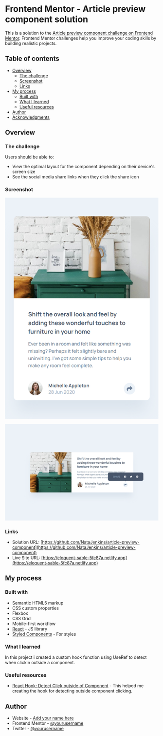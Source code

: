 # Frontend Mentor - Article preview component solution

This is a solution to the [Article preview component challenge on Frontend Mentor](https://www.frontendmentor.io/challenges/article-preview-component-dYBN_pYFT). Frontend Mentor challenges help you improve your coding skills by building realistic projects.

## Table of contents

-   [Overview](#overview)
    -   [The challenge](#the-challenge)
    -   [Screenshot](#screenshot)
    -   [Links](#links)
-   [My process](#my-process)
    -   [Built with](#built-with)
    -   [What I learned](#what-i-learned)
    -   [Useful resources](#useful-resources)
-   [Author](#author)
-   [Acknowledgments](#acknowledgments)

## Overview

### The challenge

Users should be able to:

-   View the optimal layout for the component depending on their device's screen size
-   See the social media share links when they click the share icon

### Screenshot

![](./src/assets/ss-mobile.png)

![](./src/assets/ss-desktop.png)

### Links

-   Solution URL: [https://github.com/NataJenkins/article-preview-component](https://github.com/NataJenkins/article-preview-component)
-   Live Site URL: [https://eloquent-sable-5fc87a.netlify.app](https://eloquent-sable-5fc87a.netlify.app)

## My process

### Built with

-   Semantic HTML5 markup
-   CSS custom properties
-   Flexbox
-   CSS Grid
-   Mobile-first workflow
-   [React](https://reactjs.org/) - JS library
-   [Styled Components](https://styled-components.com/) - For styles

### What I learned

In this project i created a custom hook function using UseRef to detect when clickin outside a component.

### Useful resources

-   [React Hook: Detect Click outside of Component](https://www.robinwieruch.de/react-hook-detect-click-outside-component/) - This helped me creating the hook for detecting outside component clicking.

## Author

-   Website - [Add your name here](https://www.your-site.com)
-   Frontend Mentor - [@yourusername](https://www.frontendmentor.io/profile/yourusername)
-   Twitter - [@yourusername](https://www.twitter.com/yourusername)
